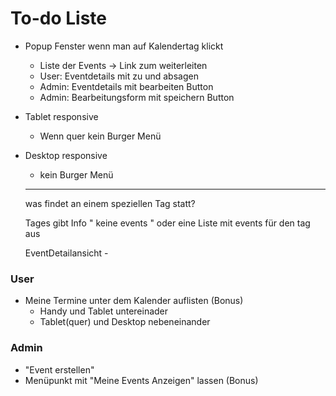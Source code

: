 # To-do Liste
- Popup Fenster wenn man auf Kalendertag klickt
  - Liste der Events -> Link zum weiterleiten
  - User: Eventdetails mit zu und absagen
  - Admin: Eventdetails mit bearbeiten Button
  - Admin: Bearbeitungsform mit speichern Button 

- Tablet responsive
  - Wenn quer kein Burger Menü
- Desktop responsive
  - kein Burger Menü


  -------------------------------------

  was findet an einem speziellen Tag statt?

  Tages gibt Info " keine events " oder eine Liste mit events für den tag aus

  EventDetailansicht - 



### User
- Meine Termine unter dem Kalender auflisten (Bonus)
  - Handy und Tablet untereinader
  - Tablet(quer) und Desktop nebeneinander

### Admin
- "Event erstellen"
- Menüpunkt mit "Meine Events Anzeigen" lassen (Bonus)